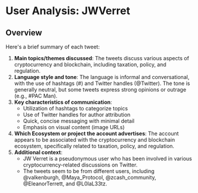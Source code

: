 # User Analysis: JWVerret

## Overview

Here's a brief summary of each tweet:

1. **Main topics/themes discussed**: The tweets discuss various aspects of cryptocurrency and blockchain, including taxation, policy, and regulation.
2. **Language style and tone**: The language is informal and conversational, with the use of hashtags (#) and Twitter handles (@Twitter). The tone is generally neutral, but some tweets express strong opinions or outrage (e.g., #PAC Man).
3. **Key characteristics of communication**:
	* Utilization of hashtags to categorize topics
	* Use of Twitter handles for author attribution
	* Quick, concise messaging with minimal detail
	* Emphasis on visual content (image URLs)
4. **Which Ecosystem or project the account advertises**: The account appears to be associated with the cryptocurrency and blockchain ecosystem, specifically related to taxation, policy, and regulation.
5. **Additional context**:
	* JW Verret is a pseudonymous user who has been involved in various cryptocurrency-related discussions on Twitter.
	* The tweets seem to be from different users, including @valkenburgh, @Maya_Protocol, @zcash_community, @EleanorTerrett, and @L0laL33tz.